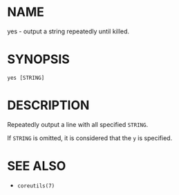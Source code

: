 # NAME
yes - output a string repeatedly until killed.

# SYNOPSIS

    yes [STRING]

# DESCRIPTION
Repeatedly output a line with all specified `STRING`.

If `STRING` is omitted, it is considered that the `y` is specified.

# SEE ALSO
- `coreutils(7)`
